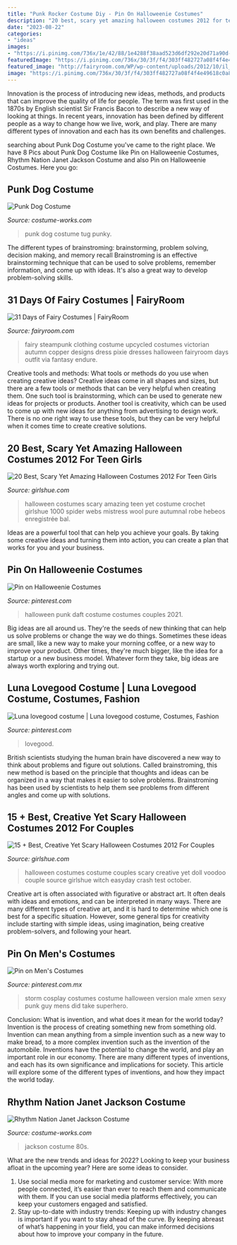 ```yaml
---
title: "Punk Rocker Costume Diy - Pin On Halloweenie Costumes"
description: "20 best, scary yet amazing halloween costumes 2012 for teen girls"
date: "2023-08-22"
categories:
- "ideas"
images:
- "https://i.pinimg.com/736x/1e/42/88/1e4288f38aad523d6df292e20d71a90d--sexy-halloween-halloween-.jpg"
featuredImage: "https://i.pinimg.com/736x/30/3f/f4/303ff482727a08f4f4e49618c0a85b15--luna-lovegood-costume.jpg"
featured_image: "http://fairyroom.com/WP/wp-content/uploads/2012/10/il_fullxfull.376043815_6y41.jpeg"
image: "https://i.pinimg.com/736x/30/3f/f4/303ff482727a08f4f4e49618c0a85b15--luna-lovegood-costume.jpg"
---
```



Innovation is the process of introducing new ideas, methods, and products that can improve the quality of life for people. The term was first used in the 1870s by English scientist Sir Francis Bacon to describe a new way of looking at things. In recent years, innovation has been defined by different people as a way to change how we live, work, and play. There are many different types of innovation and each has its own benefits and challenges.

	

		
searching about Punk Dog Costume you've came to the right place. We have 8 Pics about Punk Dog Costume like Pin on Halloweenie Costumes, Rhythm Nation Janet Jackson Costume and also Pin on Halloweenie Costumes. Here you go:
		
    
## Punk Dog Costume

<img loading=lazy src="http://photos.costume-works.com/full/punk_dog.jpg" onerror="this.onerror=null;this.src='https://tse1.mm.bing.net/th?id=OIP.6UGeGr2bi49fikhM6YKVEQHaF4&amp;pid=15.1';" alt="Punk Dog Costume">

_Source: costume-works.com_

>punk dog costume tug punky. 

	

The different types of brainstroming: brainstorming, problem solving, decision making, and memory recall
Brainstroming is an effective brainstorming technique that can be used to solve problems, remember information, and come up with ideas. It's also a great way to develop problem-solving skills.

    
## 31 Days Of Fairy Costumes | FairyRoom

<img loading=lazy src="http://fairyroom.com/WP/wp-content/uploads/2012/10/il_fullxfull.376043815_6y41.jpeg" onerror="this.onerror=null;this.src='https://tse4.mm.bing.net/th?id=OIP.uhkWT1fQNmgTU6q2a-dM6QHaJ4&amp;pid=15.1';" alt="31 Days of Fairy Costumes | FairyRoom">

_Source: fairyroom.com_

>fairy steampunk clothing costume upcycled costumes victorian autumn copper designs dress pixie dresses halloween fairyroom days outfit via fantasy endure. 

	

Creative tools and methods: What tools or methods do you use when creating creative ideas?
Creative ideas come in all shapes and sizes, but there are a few tools or methods that can be very helpful when creating them. One such tool is brainstorming, which can be used to generate new ideas for projects or products. Another tool is creativity, which can be used to come up with new ideas for anything from advertising to design work. There is no one right way to use these tools, but they can be very helpful when it comes time to create creative solutions.

    
## 20 Best, Scary Yet Amazing Halloween Costumes 2012 For Teen Girls

<img loading=lazy src="http://www.girlshue.com/wp-content/uploads/2016/07/unnamed-file-3286.jpg" onerror="this.onerror=null;this.src='https://tse1.mm.bing.net/th?id=OIP._SVzyPMmeeYRK0sMjqu-6gHaLI&amp;pid=15.1';" alt="20 Best, Scary Yet Amazing Halloween Costumes 2012 For Teen Girls">

_Source: girlshue.com_

>halloween costumes scary amazing teen yet costume crochet girlshue 1000 spider webs mistress wool pure autumnal robe hebeos enregistrée bal. 

	

Ideas are a powerful tool that can help you achieve your goals. By taking some creative ideas and turning them into action, you can create a plan that works for you and your business.

    
## Pin On Halloweenie Costumes

<img loading=lazy src="https://i.pinimg.com/736x/1e/42/88/1e4288f38aad523d6df292e20d71a90d--sexy-halloween-halloween-.jpg" onerror="this.onerror=null;this.src='https://tse4.mm.bing.net/th?id=OIP.EJ2Beun0FKkuILwknm7GLwHaJs&amp;pid=15.1';" alt="Pin on Halloweenie Costumes">

_Source: pinterest.com_

>halloween punk daft costume costumes couples 2021. 

	

Big ideas are all around us. They're the seeds of new thinking that can help us solve problems or change the way we do things. Sometimes these ideas are small, like a new way to make your morning coffee, or a new way to improve your product. Other times, they're much bigger, like the idea for a startup or a new business model. Whatever form they take, big ideas are always worth exploring and trying out.

    
## Luna Lovegood Costume | Luna Lovegood Costume, Costumes, Fashion

<img loading=lazy src="https://i.pinimg.com/736x/30/3f/f4/303ff482727a08f4f4e49618c0a85b15--luna-lovegood-costume.jpg" onerror="this.onerror=null;this.src='https://tse1.mm.bing.net/th?id=OIP.xP0pFH13ytrnLTa_oY7DdAHaJ3&amp;pid=15.1';" alt="Luna lovegood costume | Luna lovegood costume, Costumes, Fashion">

_Source: pinterest.com_

>lovegood. 

	

British scientists studying the human brain have discovered a new way to think about problems and figure out solutions. Called brainstroming, this new method is based on the principle that thoughts and ideas can be organized in a way that makes it easier to solve problems. Brainstroming has been used by scientists to help them see problems from different angles and come up with solutions.

    
## 15 + Best, Creative Yet Scary Halloween Costumes 2012 For Couples

<img loading=lazy src="https://www.girlshue.com/wp-content/uploads/2016/07/unnamed-file-3166.jpg" onerror="this.onerror=null;this.src='https://tse3.mm.bing.net/th?id=OIP.RLNNA8nTvMgl--xhVdBlDAHaId&amp;pid=15.1';" alt="15 + Best, Creative Yet Scary Halloween Costumes 2012 For Couples">

_Source: girlshue.com_

>halloween costumes costume couples scary creative yet doll voodoo couple source girlshue witch easyday crash test october. 

	

Creative art is often associated with figurative or abstract art. It often deals with ideas and emotions, and can be interpreted in many ways. There are many different types of creative art, and it is hard to determine which one is best for a specific situation. However, some general tips for creativity include starting with simple ideas, using imagination, being creative problem-solvers, and following your heart.

    
## Pin On Men&#039;s Costumes

<img loading=lazy src="https://i.pinimg.com/736x/ec/fe/f8/ecfef8af4e40d7ea119ffcaf75c3260a.jpg" onerror="this.onerror=null;this.src='https://tse3.mm.bing.net/th?id=OIP.yNQ_K56fZqXySFRQC2tgrAHaLb&amp;pid=15.1';" alt="Pin on Men&#039;s Costumes">

_Source: pinterest.com.mx_

>storm cosplay costumes costume halloween version male xmen sexy punk guy mens did take superhero. 

	

Conclusion: What is invention, and what does it mean for the world today?
Invention is the process of creating something new from something old. Invention can mean anything from a simple invention such as a new way to make bread, to a more complex invention such as the invention of the automobile. Inventions have the potential to change the world, and play an important role in our economy. There are many different types of inventions, and each has its own significance and implications for society. This article will explore some of the different types of inventions, and how they impact the world today.

    
## Rhythm Nation Janet Jackson Costume

<img loading=lazy src="https://photos.costume-works.com/full/rhythm_nation_janet_jackson.jpg" onerror="this.onerror=null;this.src='https://tse2.mm.bing.net/th?id=OIP.mFuo8NN86wwaXTibd9FV6gHaRe&amp;pid=15.1';" alt="Rhythm Nation Janet Jackson Costume">

_Source: costume-works.com_

>jackson costume 80s. 

	

What are the new trends and ideas for 2022?
Looking to keep your business afloat in the upcoming year? Here are some ideas to consider. 
1. Use social media more for marketing and customer service: With more people connected, it’s easier than ever to reach them and communicate with them. If you can use social media platforms effectively, you can keep your customers engaged and satisfied. 
2. Stay up-to-date with industry trends: Keeping up with industry changes is important if you want to stay ahead of the curve. By keeping abreast of what’s happening in your field, you can make informed decisions about how to improve your company in the future. 

